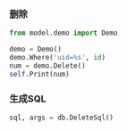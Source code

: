### 删除
```python
from model.demo import Demo

demo = Demo()
demo.Where('uid=%s', id)
num = demo.Delete()
self.Print(num)
```

### 生成SQL
```python
sql, args = db.DeleteSql()
```